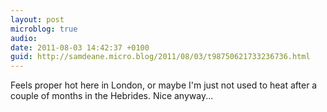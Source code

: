 ```yaml
---
layout: post
microblog: true
audio: 
date: 2011-08-03 14:42:37 +0100
guid: http://samdeane.micro.blog/2011/08/03/t98750621733236736.html
---
```

Feels proper hot here in London, or maybe I'm just not used to heat after a couple of months in the Hebrides. Nice anyway...
